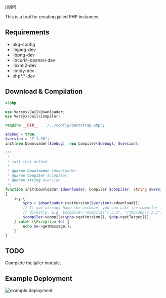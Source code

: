 [WIP]

This is a tool for creating jailed PHP instances.

## Requirements
- pkg-config
- libjpeg-dev
- libpng-dev
- libcurl4-openssl-dev
- libxml2-dev
- libtidy-dev
- php*.*-dev

## Download & Compilation

```php
<?php

use Versyx\Jail\Downloader;
use Versyx\Jail\Compiler;

require __DIR__ . '/../config/bootstrap.php';

$debug = true;
$version = "7.1.30";
init(new Downloader($debug), new Compiler($debug), $version);

/**
 *
 * init test method.
 *
 * @param Downloader $downloader
 * @param Compiler $compiler
 * @param string $version
 */
function init(Downloader $downloader, Compiler $compiler, string $version)
{
    try {
        $php = $downloader->setVersion($version)->download();
        // If you already have the archive, you can call the compiler
        // directly, e.g. $compiler->compile("7.3.3", "/tmp/php-7.3.3");
        $compiler->compile($php->getVersion(), $php->getTarget());
    } catch (\Exception $e) {
        echo $e->getMessage();
    }
}
```

## TODO

Complete the jailer module.

## Example Deployment

![example deployment](https://rowles.ch/images/example.jpg)
